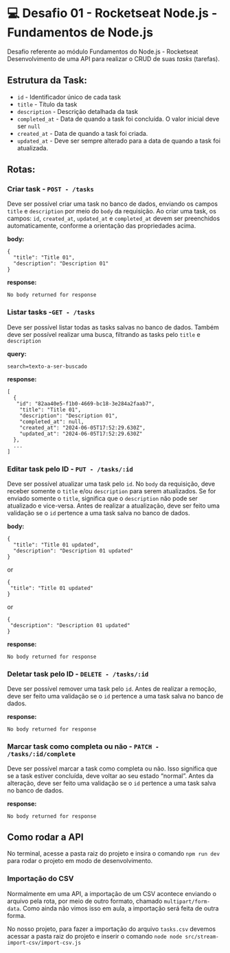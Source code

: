# 💻 Desafio 01 - Rocketseat Node.js - Fundamentos de Node.js
Desafio referente ao módulo Fundamentos do Node.js - Rocketseat
Desenvolvimento de uma API para realizar o CRUD de suas *tasks* (tarefas).

## Estrutura da Task:

  - `id` - Identificador único de cada task
  - `title` - Título da task
  - `description` - Descrição detalhada da task
  - `completed_at` - Data de quando a task foi concluída. O valor inicial deve ser `null`
  - `created_at` - Data de quando a task foi criada.
  - `updated_at` - Deve ser sempre alterado para a data de quando a task foi atualizada.

## Rotas:

### Criar task - `POST - /tasks`
Deve ser possível criar uma task no banco de dados, enviando os campos `title` e `description` por meio do `body` da requisição.
Ao criar uma task, os campos: `id`, `created_at`, `updated_at` e `completed_at` devem ser preenchidos automaticamente, conforme a orientação das propriedades acima.

**body:**
```
{
  "title": "Title 01",
  "description": "Description 01"
}
```

**response:**
```
No body returned for response
```
    
### Listar tasks -`GET - /tasks`
Deve ser possível listar todas as tasks salvas no banco de dados.
Também deve ser possível realizar uma busca, filtrando as tasks pelo `title` e `description`

**query:**
```
search=texto-a-ser-buscado
```

**response:**
```
[
  {
   "id": "82aa40e5-f1b0-4669-bc18-3e284a2faab7",
    "title": "Title 01",
    "description": "Description 01",
    "completed_at": null,
    "created_at": "2024-06-05T17:52:29.630Z",
    "updated_at": "2024-06-05T17:52:29.630Z"
  },
  ...
]
```

### Editar task pelo ID - `PUT - /tasks/:id`
Deve ser possível atualizar uma task pelo `id`.
No `body` da requisição, deve receber somente o `title` e/ou `description` para serem atualizados.
Se for enviado somente o `title`, significa que o `description` não pode ser atualizado e vice-versa.
Antes de realizar a atualização, deve ser feito uma validação se o `id` pertence a uma task salva no banco de dados.

**body:**
```
{
  "title": "Title 01 updated",
  "description": "Description 01 updated"
}
```
or
 ```
{
  "title": "Title 01 updated"
}
```
or
 ```
{
  "description": "Description 01 updated"
}
```

**response:**
```
No body returned for response
```

### Deletar task pelo ID - `DELETE - /tasks/:id`
Deve ser possível remover uma task pelo `id`.
Antes de realizar a remoção, deve ser feito uma validação se o `id` pertence a uma task salva no banco de dados.

**response:**
```
No body returned for response
```

### Marcar task como completa ou não - `PATCH - /tasks/:id/complete`
Deve ser possível marcar a task como completa ou não. Isso significa que se a task estiver concluída, deve voltar ao seu estado “normal”.
Antes da alteração, deve ser feito uma validação se o `id` pertence a uma task salva no banco de dados.

**response:**
```
No body returned for response
```

## Como rodar a API
No terminal, acesse a pasta raiz do projeto e insira o comando `npm run dev` para rodar o projeto em modo de desenvolvimento. 

### Importação do CSV
Normalmente em uma API, a importação de um CSV acontece enviando o arquivo pela rota, por meio de outro formato, chamado `multipart/form-data`.
Como ainda não vimos isso em aula, a importação será feita de outra forma.

No nosso projeto, para fazer a importação do arquivo `tasks.csv` devemos acessar a pasta raiz do projeto e inserir o comando `node node src/stream-import-csv/import-csv.js `

